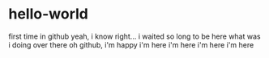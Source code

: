 # hello-world

first time in github
yeah, i know right... i waited so long to be here
what was i doing over there
oh github, i'm happy i'm here
i'm here i'm here i'm here
